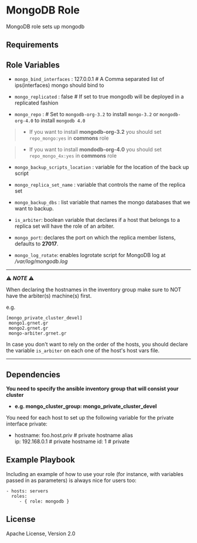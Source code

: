 MongoDB Role
=========

MongoDB role sets up mongodb

Requirements
------------

Role Variables
--------------
* `mongo_bind_interfaces` : 127.0.0.1 # A Comma separated list of ips(interfaces) mongo should bind to

* `mongo_replicated` : false # If set to true mongodb will be deployed in a replicated fashion

* `mongo_repo` : # Set to `mongodb-org-3.2` to install `mongo-3.2` or `mongodb-org-4.0` to install `mongodb 4.0`

> * If you want to install **mongodb-org-3.2** you should set `repo_mongo:yes` in **commons** role

 > * If you want to install **mondodb-org-4.0** you should set `repo_mongo_4x:yes` in **commons** role

 * `mongo_backup_scripts_location` : variable for the location of the back up script

 * `mongo_replica_set_name` :  variable that controls the name of the replica set

 * `mongo_backup_dbs` : list variable that names the mongo databases that we want to backup.

 * `is_arbiter`: boolean variable that declares if a host that belongs to a replica set will have the role of an arbiter.

  * `mongo_port`: declares the port on which the replica member listens, defaults to **27017**.

  * `mongo_log_rotate`: enables logrotate script for MongoDB log at <i>/var/log/mongodb.log</i>

  ---
  :warning: <b><i>NOTE</i></b> :warning:

  When declaring the hostnames in the inventory group make sure to NOT have the
  arbiter(s) machine(s) first.

e.g.
```
[mongo_private_cluster_devel]
 mongo1.grnet.gr
 mongo2.grnet.gr
 mongo-arbiter.grnet.gr
```

In case you don't want to rely on the order of the hosts, you should declare
the variable `is_arbiter` on each one of the host's host vars file.

---


Dependencies
------------

<b>You need to specify the ansible inventory group that will consist your cluster
- e.g. mongo_cluster_group: mongo_private_cluster_devel</b>

You need for each host to set up the following variable for the private interface
private:
 - hostname: foo.host.priv  # private hostname alias  
   ip: 192.168.0.1 # private hostname
   id: 1  # private



Example Playbook
----------------

Including an example of how to use your role (for instance, with variables
passed in as parameters) is always nice for users too:

    - hosts: servers
      roles:
         - { role: mongodb }

License
-------

Apache License, Version 2.0
